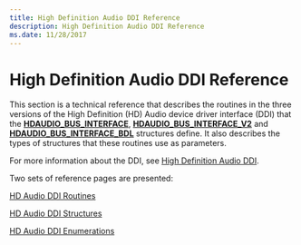 ```yaml
---
title: High Definition Audio DDI Reference
description: High Definition Audio DDI Reference
ms.date: 11/28/2017
---
```


# High Definition Audio DDI Reference


This section is a technical reference that describes the routines in the three versions of the High Definition (HD) Audio device driver interface (DDI) that the [**HDAUDIO\_BUS\_INTERFACE**](/windows-hardware/drivers/ddi/hdaudio/ns-hdaudio-_hdaudio_bus_interface), [**HDAUDIO\_BUS\_INTERFACE\_V2**](/windows-hardware/drivers/ddi/hdaudio/ns-hdaudio-_hdaudio_bus_interface_v2) and [**HDAUDIO\_BUS\_INTERFACE\_BDL**](/windows-hardware/drivers/ddi/hdaudio/ns-hdaudio-_hdaudio_bus_interface_bdl) structures define. It also describes the types of structures that these routines use as parameters.

For more information about the DDI, see [High Definition Audio DDI](./high-definition-audio-ddi.md).

Two sets of reference pages are presented:

[HD Audio DDI Routines](hd-audio-ddi-routines.md)

[HD Audio DDI Structures](hd-audio-ddi-structures.md)

[HD Audio DDI Enumerations](hd-audio-ddi-enumerations.md)

 

